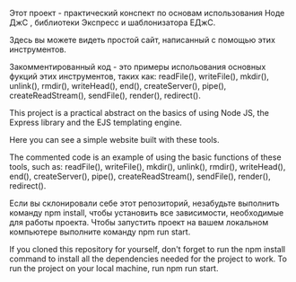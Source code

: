 Этот проект - практический конспект по основам использования Ноде ДжС , библиотеки Экспресс и шаблонизатора ЕДжС.

Здесь вы можете видеть простой сайт, написанный с помощью этих инструментов.

Закомментированный код - это примеры испольования основных фукций этих инструментов, таких как: readFile(), writeFile(), mkdir(), unlink(), rmdir(), writeHead(), end(), createServer(), pipe(), createReadStream(), sendFile(), render(), redirect().


This project is a practical abstract on the basics of using Node JS, the Express library and the EJS templating engine.

Here you can see a simple website built with these tools.

The commented code is an example of using the basic functions of these tools, such as: readFile(), writeFile(), mkdir(), unlink(), rmdir(), writeHead(), end(), createServer(), pipe(), createReadStream(), sendFile(), render(), redirect().

Если вы склонировали себе этот репозиторий, незабудьте выполнить команду npm install, чтобы установить все зависимости, необходимые для работы проекта.
Чтобы запустить проект на вашем локальном компьютере выполните команду npm run start.

If you cloned this repository for yourself, don't forget to run the npm install command to install all the dependencies needed for the project to work.
To run the project on your local machine, run npm run start.